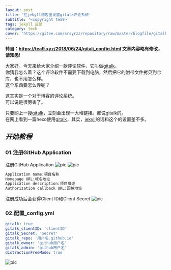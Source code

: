```yaml
---
layout: post
title: '在jekyll博客里设置gitalk评论系统'
subtitle: '<copyright tea9>'
tags: jekyll 反馈
category: tech
cover: 'https://gitee.com/srsyrzz/repository/raw/master/blogfile/gitalk/gitalk.svg'
---
```

**转自：https://tea9.xyz/2018/06/24/gitali_config.html**
**文章内容略有修改，请知悉!**

大家好。今天来给大家介绍一款评论软件，它叫做[gitalk](https://gitalk.github.io)。  
你猜我怎么着？这个评论软件不需要下载到电脑，然后把它的附带文件拷贝到仓库，也不用怎么样。  
这个东西要怎么弄呢？  
  
这其实是一个对于博客的评论系统。  
可以说是很厉害了。  
  
只要网上一搜[gitalk](https://gitalk.github.io)，立刻会出现一大堆链接。都说gitalk的。  
在网上看到一篇hexo使用[gitalk](https://gitalk.github.io)，其实，[jekyll](https://jekyllrb.com)的话和这个的设置差不多。  
  
*开始教程*
---
### 01.注册GitHub Application
注册GitHub Application
![pic](https://coding.net/u/tea9/p/image/git/raw/master/blog_img/07/01.png)
![pic](https://coding.net/u/tea9/p/image/git/raw/master/blog_img/07/01.png)
```default
Application name:项目名称  
Homepage URL:域名地址  
Application description:项目描述  
Authorization callback URL:回掉地址  
```
注册成功后会获得Client ID和Client Secret
![pic](https://coding.net/u/tea9/p/image/git/raw/master/blog_img/07/02.png)

### 02.配置_config.yml
```yaml	
gitalk: true
gitalk_clientID: 'clientID'
gitalk_Secret: 'Secret'
gitalk_repo: '用户名.github.io'
gitalk_owner: 'github用户名'
gitalk_admin: 'github用户名'
distractionFreeMode: true
```
![pic](https://coding.net/u/tea9/p/image/git/raw/master/blog_img/07/03.png)
